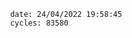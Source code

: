 

                date: 24/04/2022 19:58:45
                cycles: 83580

                         